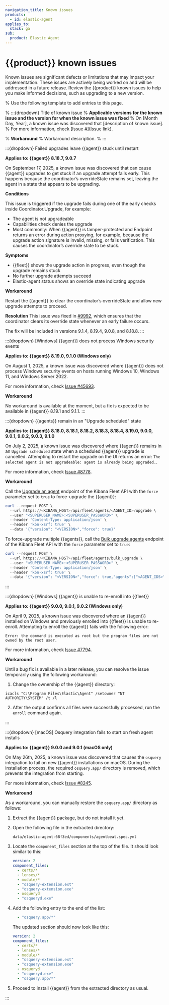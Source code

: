 ```yaml
---
navigation_title: Known issues
products:
  - id: elastic-agent
applies_to:
  stack: ga
sub:
  product: Elastic Agent
---
```


# {{product}} known issues

Known issues are significant defects or limitations that may impact your implementation. These issues are actively being worked on and will be addressed in a future release. Review the {{product}} known issues to help you make informed decisions, such as upgrading to a new version.

% Use the following template to add entries to this page.

% :::{dropdown} Title of known issue
% **Applicable versions for the known issue and the version for when the known issue was fixed**
% On [Month Day, Year], a known issue was discovered that [description of known issue].
% For more information, check [Issue #](Issue link).

% **Workaround**
% Workaround description.
% :::


:::{dropdown} Failed upgrades leave {{agent}} stuck until restart

**Applies to: {{agent}} 8.18.7, 9.0.7** 

On September 17, 2025, a known issue was discovered that can cause {{agent}} upgrades to get stuck if an upgrade attempt fails early. This happens because the coordinator’s overrideState remains set, leaving the agent in a state that appears to be upgrading.

**Conditions**

This issue is triggered if the upgrade fails during one of the early checks inside Coordinator.Upgrade, for example:

- The agent is not upgradeable
- Capabilities check denies the upgrade
- Most commonly: When {{agent}} is tamper-protected and Endpoint returns an error during action proxying, for example, because the upgrade action signature is invalid, missing, or fails verification. This causes the coordinator’s override state to be stuck.

**Symptoms**

- {{fleet}} shows the upgrade action in progress, even though the upgrade remains stuck
- No further upgrade attempts succeed 
- Elastic-agent status shows an override state indicating upgrade 

**Workaround**

Restart the {{agent}} to clear the coordinator’s overrideState and allow new upgrade attempts to proceed.

**Resolution**
This issue was fixed in [#9992](https://github.com/elastic/elastic-agent/pull/9992), which ensures that the coordinator clears its override state whenever an early failure occurs.

The fix will be included in versions 9.1.4, 8.19.4, 9.0.8, and 8.18.8.
:::

:::{dropdown} [Windows] {{agent}} does not process Windows security events

**Applies to: {{agent}} 8.19.0, 9.1.0 (Windows only)**

On August 1, 2025, a known issue was discovered where {{agent}} does not process Windows security events on hosts running Windows 10, Windows 11, and Windows Server 2022.

For more information, check [Issue #45693](https://github.com/elastic/beats/issues/45693).

**Workaround**

No workaround is available at the moment, but a fix is expected to be available in {{agent}} 8.19.1 and 9.1.1.
:::

:::{dropdown} {{agents}} remain in an "Upgrade scheduled" state

**Applies to: {{agent}} 8.18.0, 8.18.1, 8.18.2, 8.18.3, 8.18.4, 8.19.0, 9.0.0, 9.0.1, 9.0.2, 9.0.3, 9.1.0**

On July 2, 2025, a known issue was discovered where {{agent}} remains in an `Upgrade scheduled` state when a scheduled {{agent}} upgrade is cancelled. Attempting to restart the upgrade on the UI returns an error: `The selected agent is not upgradeable: agent is already being upgraded.`.

For more information, check [Issue #8778](https://github.com/elastic/elastic-agent/issues/8778).

**Workaround**

Call the [Upgrade an agent](https://www.elastic.co/docs/api/doc/kibana/operation/operation-post-fleet-agents-agentid-upgrade) endpoint of the Kibana Fleet API with the `force` parameter set to `true` to force-upgrade the {{agent}}:

```powershell
curl --request POST \
  --url https://<KIBANA_HOST>/api/fleet/agents/<AGENT_ID>/upgrade \
  --user "<SUPERUSER_NAME>:<SUPERUSER_PASSWORD>" \
  --header 'Content-Type: application/json' \
  --header 'kbn-xsrf: true' \
  --data '{"version": "<VERSION>","force": true}'
```

To force-upgrade multiple {{agents}}, call the [Bulk upgrade agents](https://www.elastic.co/docs/api/doc/kibana/operation/operation-post-fleet-agents-bulk-upgrade) endpoint of the Kibana Fleet API with the `force` parameter set to `true`:

```powershell
curl --request POST \
  --url https://<KIBANA_HOST>/api/fleet/agents/bulk_upgrade \
  --user "<SUPERUSER_NAME>:<SUPERUSER_PASSWORD>" \
  --header 'Content-Type: application/json' \
  --header 'kbn-xsrf: true' \
  --data '{"version": "<VERSION>","force": true,"agents":["<AGENT_IDS>"]}'
```
:::

:::{dropdown} [Windows] {{agent}} is unable to re-enroll into {{fleet}}

**Applies to: {{agent}} 9.0.0, 9.0.1, 9.0.2 (Windows only)**

On April 9, 2025, a known issue was discovered where an {{agent}} installed on Windows and previously enrolled into {{fleet}} is unable to re-enroll. Attempting to enroll the {{agent}} fails with the following error:

```shell
Error: the command is executed as root but the program files are not owned by the root user.
```

For more information, check [Issue #7794](https://github.com/elastic/elastic-agent/issues/7794).

**Workaround**

Until a bug fix is available in a later release, you can resolve the issue temporarily using the following workaround:

1. Change the ownership of the {{agent}} directory:

  ```shell
  icacls "C:\Program Files\Elastic\Agent" /setowner "NT AUTHORITY\SYSTEM" /t /l
  ```

2. After the output confirms all files were successfully processed, run the `enroll` command again.

:::

:::{dropdown} [macOS] Osquery integration fails to start on fresh agent installs

**Applies to: {{agent}} 9.0.0 and 9.0.1 (macOS only)**

On May 26th, 2025, a known issue was discovered that causes the `osquery` integration to fail on new {{agent}} installations on macOS. During the installation process, the required `osquery.app/` directory is removed, which prevents the integration from starting.

For more information, check [Issue #8245](https://github.com/elastic/elastic-agent/issues/8245).

**Workaround**

As a workaround, you can manually restore the `osquery.app/` directory as follows:

1. Extract the {{agent}} package, but do not install it yet.

2. Open the following file in the extracted directory:

   ```
   data/elastic-agent-68f3ed/components/agentbeat.spec.yml
   ```

3. Locate the `component_files` section at the top of the file. It should look similar to this:

   ```yaml
   version: 2
   component_files:
     - certs/*
     - lenses/*
     - module/*
     - "osquery-extension.ext"
     - "osquery-extension.exe"
     - osqueryd
     - "osqueryd.exe"
   ```

4. Add the following entry to the end of the list:

   ```yaml
     - "osquery.app/*"
   ```

   The updated section should now look like this:

   ```yaml
   version: 2
   component_files:
     - certs/*
     - lenses/*
     - module/*
     - "osquery-extension.ext"
     - "osquery-extension.exe"
     - osqueryd
     - "osqueryd.exe"
     - "osquery.app/*"
   ```

5. Proceed to install {{agent}} from the extracted directory as usual.

:::
